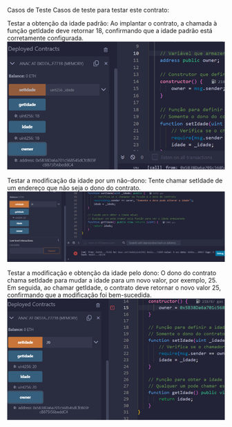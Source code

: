 Casos de Teste
Casos de teste para testar este contrato:

Testar a obtenção da idade padrão: Ao implantar o contrato, a chamada à função getIdade deve retornar 18, confirmando que a idade padrão está corretamente configurada.
![alt text](image.png)


Testar a modificação da idade por um não-dono: Tente chamar setIdade de um endereço que não seja o dono do contrato.
![alt text](image-2.png)

Testar a modificação e obtenção da idade pelo dono: O dono do contrato chama setIdade para mudar a idade para um novo valor, por exemplo, 25. Em seguida, ao chamar getIdade, o contrato deve retornar o novo valor 25, confirmando que a modificação foi bem-sucedida.
![alt text](image-1.png)
